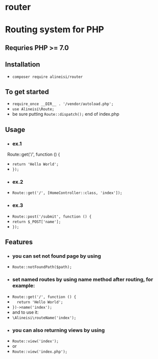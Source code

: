 # router
# Routing system for PHP
## Requries PHP >= 7.0
## Installation
- `composer require alineisi/router`
## To get started
- `require_once __DIR__ . '/vendor/autoload.php';`
- `use Alineisi\Route;`
- be sure putting `Route::dispatch();` end of index.php
## Usage
- ### ex.1
` `Route::get('/', function () {
- `return 'Hello World';`
- `});`
- ### ex.2
- `Route::get('/', [HomeController::class, 'index']);`
- ### ex.3
- `Route::post('/submit', function () {`
- `return $_POST['name'];`
- `});`
## Features
- ### you can set not found page by using 
- `Route::notFoundPath($path);`
- ### set named routes by using name method after routing, for example:
- ``` Route::get('/', function () { ```
- ```   return 'Hello World'; ```
- ``` })->name('index'); ```
- and to use it:
- `\Alineisi\routeName('index');`
- ### you can also returning views by using
- `Route::view('index');`
- or
- `Route::view('index.php');`
